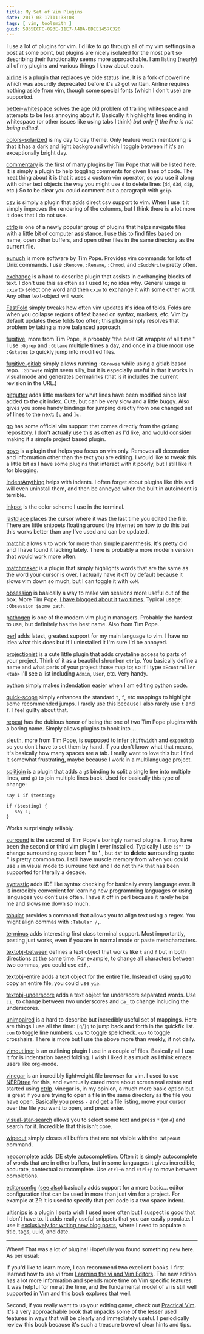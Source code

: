 ```yaml
---
title: My Set of Vim Plugins
date: 2017-03-17T11:38:08
tags: [ vim, toolsmith ]
guid: 5B35ECFC-093E-11E7-A4BA-BDEE1457C320
---
```

I use a lot of plugins for vim.  I'd like to go through all of my vim settings
in a post at some point, but plugins are nicely isolated for the most part so
describing their functionality seems more approachable.  I am listing (nearly)
all of my plugins and various things I know about each.

<!--more-->

[airline](https://github.com/vim-airline/vim-airline) is a plugin that replaces
ye olde status line.  It is a fork of powerline which was absurdly deprecated
before it's `v2` got written.  Airline requires nothing aside from vim, though
some special fonts (which I don't use) are supported.

[better-whitespace](https://github.com/ntpeters/vim-better-whitespace) solves
the age old problem of trailing whitespace and attempts to be less annoying
about it.  Basically it highlights lines ending in whitespace (or other issues
like using tabs I think) *but only if the line is not being edited.*

[colors-solarized](https://github.com/altercation/vim-colors-solarized) is my
day to day theme.  Only feature worth mentioning is that it has a dark and light
background which I toggle between if it's an exceptionally bright day.

[commentary](https://github.com/tpope/vim-commentary) is the first of many
plugins by Tim Pope that will be listed here.  It is simply a plugin to help
toggling comments for given lines of code.  The neat thing about it is that it
uses a custom vim operator, so you use it along with other text objects the way
you might use `d` to delete lines (`dd`, `d3d`, `dip`, etc.)  So to be clear you
could comment out a paragraph with `gcip`.

[csv](https://github.com/chrisbra/csv.vim) is simply a plugin that adds direct
csv support to vim.  When I use it it simply improves the rendering of the
columns, but I think there is a lot more it does that I do not use.

[ctrlp](https://github.com/ctrlpvim/ctrlp.vim) is one of a newly popular group
of plugins that helps navigate files with a little bit of computer assistance.
I use this to find files based on name, open other buffers, and open other files
in the same directory as the current file.

[eunuch](https://github.com/tpope/vim-eunuch) is more software by Tim Pope.
Provides vim commands for lots of Unix commands.  I use `:Remove`, `:Rename`,
`:Chmod`, and `:SudoWrite` pretty often.

[exchange](https://github.com/tommcdo/vim-exchange) is a hard to describe plugin
that assists in exchanging blocks of text.  I don't use this as often as I used
to; no idea why.  General usage is `cxiw` to select one word and then `cxiw` to
exchange it with some other word.  Any other text-object will work.

[FastFold](https://github.com/Konfekt/FastFold) simply tweaks how often vim
updates it's idea of folds.  Folds are when you collapse regions of text based
on syntax, markers, etc.  Vim by default updates these folds too often; this
plugin simply resolves that problem by taking a more balanced approach.

[fugitive](https://github.com/tpope/vim-fugitive), more from Tim Pope, is
probably "the best Git wrapper of all time."  I use `:Ggrep` and `:Gblame`
multiple times a day, and once in a blue moon use `:Gstatus` to quickly jump
into modified files.

[fugitive-gitlab](https://github.com/shumphrey/fugitive-gitlab.vim) simply
allows running `:Gbrowse` while using a gitlab based repo.  `:Gbrowse` might
seem silly, but it is especially useful in that it works in visual mode and
generates permalinks (that is it includes the current revision in the URL.)

[gitgutter](https://github.com/airblade/vim-gitgutter) adds little markers for
what lines have been modified since last added to the git index.  Cute, but can
be very slow and a little buggy.  Also gives you some handy bindings for jumping
directly from one changed set of lines to the next: `[c` and `]c`.

[go](https://golang.org/) has some official vim support that comes directly from
the golang repository.  I don't actually use this as often as I'd like, and
would consider making it a simple project based plugin.

[goyo](https://github.com/junegunn/goyo.vim) is a plugin that helps you focus on
vim only.  Removes all decoration and information other than the text you are
editing.  I would like to tweak this a little bit as I have some plugins that
interact with it poorly, but I still like it for blogging.

[IndentAnything](https://github.com/vim-scripts/IndentAnything) helps with
indents.  I often forget about plugins like this and will even uninstall them,
and then be annoyed when the built in autoindent is terrible.

[inkpot](https://github.com/ciaranm/inkpot) is the color scheme I use in the
terminal.

[lastplace](https://github.com/farmergreg/vim-lastplace) places the cursor where
it was the last time you edited the file.  There are little snippets floating
around the internet on how to do this but this works better than any I've used
and can be updated.

[matchit](http://www.vim.org/scripts/script.php?script%5Fid=39) allows `%` to
work for more than simple parenthesis.  It's pretty old and I have found it
lacking lately.  There is probably a more modern version that would work more
often.

[matchmaker](https://github.com/qstrahl/vim-matchmaker) is a plugin that simply
highlights words that are the same as the word your cursor is over.  I actually
have it off by default because it slows vim down so much, but I can toggle it
with `coM`.

[obsession](https://github.com/tpope/vim-obsession) is basically a way to make
vim sessions more useful out of the box. More Tim Pope.  [I have blogged about
it](https://blog.afoolishmanifesto.com/posts/vim-session-workflow/) [two
times](https://blog.afoolishmanifesto.com/posts/advanced-vim-sessions/).
Typical usage: `:Obsession $some_path`.

[pathogen](https://github.com/tpope/vim-pathogen) is one of the modern vim
plugin managers.  Probably the hardest to use, but definitely has the best name.
Also from Tim Pope.

[perl](https://github.com/vim-perl/vim-perl) adds latest, greatest support for
my main language to vim.  I have no idea what this does but if I uninstalled it
I'm sure I'd be annoyed.

[projectionist](https://github.com/tpope/vim-projectionist) is a cute little
plugin that adds crystaline access to parts of your project.  Think of it as a
beautiful shrunken `ctrlp`.  You basically define a name and what parts of your
project those map to; so if I type `:Econtroller <tab>` I'll see a list
including `Admin`, `User`, etc.  Very handy.

[python](http://www.vim.org/scripts/script.php?script_id=974) simply makes
indendation easier when I am editing python code.

[quick-scope](https://github.com/unblevable/quick-scope) simply enhances the
standard `t`, `f`, etc mappings to highlight some recommended jumps.  I rarely
use this because I also rarely use `t` and `f`.  I feel guilty about that.

[repeat](https://github.com/tpope/vim-repeat) has the dubious honor of being the
one of two Tim Pope plugins with a boring name.  Simply allows plugins to hook
into `.`.

[sleuth](https://github.com/tpope/vim-sleuth), more from Tim Pope, is supposed
to infer `shiftwidth` and `expandtab` so you don't have to set them by hand.  If
you don't know what that means, it's basically how many spaces are a tab.  I
really want to love this but I find it somewhat frustrating, maybe because I
work in a multilanguage project.

[splitjoin](https://github.com/AndrewRadev/splitjoin.vim) is a plugin that adds
a `gS` binding to split a single line into multiple lines, and `gJ` to join
multiple lines back.  Used for basically this type of change:

```
say 1 if $testing;
```

```
if ($testing) {
   say 1;
}
```
 
Works surprisingly reliably.

[surround](https://github.com/tpope/vim-surround) is the second of Tim Pope's
boringly named plugins.  It may have been the second or third vim plugin I ever
installed.  Typically I use `cs"'` to **c**hange **s**urrounding quote from
**"** to **'**., but `ds"` to **d**elete **s**urrounding quote **"** is pretty
common too.  I still have muscle memory from when you could use `s` in visual
mode to surround text and I do not think that has been supported for literally a
decade.

[syntastic](https://github.com/vim-syntastic/syntastic) adds IDE like syntax
checking for basically every language ever.  It is incredibly convenient for
learning new programming languages or using languages you don't use often.  I
have it off in perl because it rarely helps me and slows me down so much.

[tabular](https://github.com/godlygeek/tabular) provides a command that allows
you to align text using a regex.  You might align commas with `:Tabular /,`.

[terminus](https://github.com/wincent/terminus) adds interesting first class
terminal support.  Most importantly, pasting just works, even if you are in
normal mode or paste metacharacters.

[textobj-between](https://github.com/thinca/vim-textobj-between) defines a text
object that works like `t` and `f` but in both directions at the same time.  For
example, to change all characters between two commas, you could use `cif,`.

[textobj-entire](https://github.com/kana/vim-textobj-entire) adds a text object
for the entire file.  Instead of using `ggyG` to copy an entire file, you
could use `yie`.

[textobj-underscore](https://github.com/lucapette/vim-textobj-underscore) adds a
text object for underscore separated words.  Use `ci_` to change between two
underscores and `ca_` to change including the underscores.

[unimpaired](https://github.com/tpope/vim-unimpaired) is a hard to describe but
incredibly useful set of mappings.  Here are things I use all the time:
`[q`/`]q` to jump back and forth in the quickfix list. `con` to toggle line
numbers. `cos` to toggle spellcheck. `cox` to toggle crosshairs.  There is more
but I use the above more than weekly, if not daily.

[vimoutliner](https://github.com/vimoutliner/vimoutliner) is an outlining plugin
I use in a couple of files.  Basically all I use it for is indentation based
folding.  I wish I liked it as much as I think emacs users like org-mode.

[vinegar](https://github.com/tpope/vim-vinegar) is an incredibly lightweight
file browser for vim.  I used to use
[NERDtree](https://github.com/scrooloose/nerdtree) for this, and eventually
cared more about screen real estate and started using
[ctrlp](https://github.com/ctrlpvim/ctrlp.vim).  vinegar is, in my opinion, a
much more basic option but is great if you are trying to open a file in the same
directory as the file you have open.  Basically you press `-` and get a file
listing, move your cursor over the file you want to open, and press enter.

[visual-star-search](https://github.com/bronson/vim-visual-star-search) allows
you to select some text and press `*` (or `#`) and search for it.  Incredible
that this isn't core.

[wipeout](https://github.com/artnez/vim-wipeout) simply closes all buffers that
are not visible with the `:Wipeout` command.

[neocomplete](https://github.com/Shougo/neocomplete.vim) adds IDE style
autocompletion.  Often it is simply autocomplete of words that are in other
buffers, but in some languages it gives incredible, accurate, contextual
autocomplete.  Use `ctrl+n` and `ctrl+p` to move between completions.

[editorconfig](https://github.com/editorconfig/editorconfig-vim) ([see
also](http://editorconfig.org/)) basically adds support for a more basic...
editor configuration that can be used in more than just vim for a project.  For
example at ZR it is used to specify that perl code is a two space indent.

[ultisnips](https://github.com/SirVer/ultisnips) is a plugin I sorta wish I used
more often but I suspect is good that I don't have to.  It adds really useful
snippets that you can easily populate.  I use it [exclusively for writing new
blog
posts](https://github.com/frioux/dotfiles/blob/master/vim/UltiSnips/markdown.snippets),
where I need to populate a title, tags, uuid, and date.

---

Whew!  That was a lot of plugins!  Hopefully you found something new here.  As
per usual:

If you'd like to learn more, I can recommend two excellent books.  I first
learned how to use vi from
<a href="https://www.amazon.com/gp/product/059652983X/ref=as_li_tl?ie=UTF8&camp=1789&creative=9325&creativeASIN=059652983X&linkCode=as2&tag=afoolishmanif-20&linkId=1d3b90d608a023a1dcb898b903b6f6ac">Learning the vi and Vim Editors</a><img src="//ir-na.amazon-adsystem.com/e/ir?t=afoolishmanif-20&l=am2&o=1&a=059652983X" width="1" height="1" border="0" alt="" style="border:none !important; margin:0px !important;" />.
The new edition has a lot more information and spends more time on Vim specific
features.  It was helpful for me at the time, and the fundamental model of vi is
still well supported in Vim and this book explores that well.

Second, if you really want to up your editing game, check out
<a href="https://www.amazon.com/gp/product/1680501275/ref=as_li_tl?ie=UTF8&camp=1789&creative=9325&creativeASIN=1680501275&linkCode=as2&tag=afoolishmanif-20&linkId=4518880cd2a7fd1333456edcbacc26f6">Practical Vim</a><img src="//ir-na.amazon-adsystem.com/e/ir?t=afoolishmanif-20&l=am2&o=1&a=1680501275" width="1" height="1" border="0" alt="" style="border:none !important; margin:0px !important;" />.
It's a very approachable book that unpacks some of the lesser used features in
ways that will be clearly and immediately useful.  I periodically review this
book because it's such a treasure trove of clear hints and tips.
